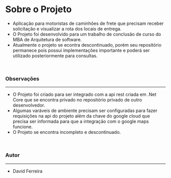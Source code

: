 # Sobre o Projeto

  - Aplicação para motoristas de caminhões de frete que precisam receber solicitação e visualizar a rota dos locais de entrega.
  - O Projeto foi desenvolvido para um trabalho de conclusão de curso do MBA de Arquitetura de software.
  - Atualmente o projeto se econtra descontinuado, porém seu repositório permanece pois possui implementações importante e poderá ser
  utilizado posteriormente para consultas.
<br />

### Observações
---
- O Projeto foi criado para ser integrado com a api rest criada em .Net Core que se encontra privado no repositório privado de outro desenvolvedor.
- Algumas varáveis de ambiente precisam ser configuradas para fazer requisições na api do projeto além da chave do google cloud que
  precisa ser informada para que a integração com o google maps funcione.
- O Projeto se encontra incompleto e descontinuado.
<br />

### Autor

---

-   David Ferreira
